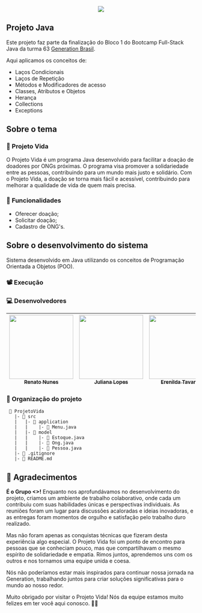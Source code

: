 <p align="center">
<img src="https://github.com/Projeto-Java-Generation/Projeto_Vida/blob/main/logo_projeto_java%20.png">
</p>

 ## Projeto Java ##

Este projeto faz parte da finalização do Bloco 1 do Bootcamp Full-Stack Java da turma 63 [Generation Brasil](https://brazil.generation.org/).

Aqui aplicamos os conceitos de:
- Laços Condicionais
- Laços de Repetição
- Métodos e Modificadores de acesso
- Classes, Atributos e Objetos       
- Herança
- Collections
- Exceptions

## Sobre o tema  
### 🍧 Projeto Vida ###
O Projeto Vida é um programa Java desenvolvido para facilitar a doação de doadores por ONGs próximas. O programa visa promover a solidariedade entre as pessoas, contribuindo para um mundo mais justo e solidário. Com o Projeto Vida, a doação se torna mais fácil e acessível, contribuindo para melhorar a qualidade de vida de quem mais precisa.
  
### 📑 Funcionalidades
- Oferecer doação;
- Solicitar doação;
- Cadastro de ONG's.

## Sobre o desenvolvimento do sistema
Sistema desenvolvido em Java utilizando os conceitos de Programação Orientada a Objetos (POO).

### 📽 Execução
<gif>
 
### 💻 Desenvolvedores
[<img src="https://avatars.githubusercontent.com/u/115853196?s=96&v=4" width=170 > <br> <sub> Renato Nunes </sub>](https://github.com/renatonunes74) | [<img src="https://avatars.githubusercontent.com/u/118860220?v=4" width=170 > <br> <sub> Juliana Lopes </sub>](https://github.com/renatonunes74) | [<img src="https://avatars.githubusercontent.com/u/123598080?v=4" width=170 > <br> <sub> Erenilda Tavares </sub>](https://github.com/ErenildaTavares) | [<img src="https://avatars.githubusercontent.com/u/100323487?v=4" width=170 > <br> <sub> Mariane Anjos </sub>](https://github.com/MarianeAnjos) | [<img src="https://avatars.githubusercontent.com/u/127221886?v=4" width=170 > <br> <sub> Larissa Senezio </sub>](https://github.com/lariaparecida) | [<img src="https://avatars.githubusercontent.com/u/127238370?v=4" width=170 > <br> <sub> Renan Gonçalves </sub>](https://github.com/RenanG7)
| :---: | :---: | :---: | :---: | :---: | :---: |

### 📏 Organização do projeto
```
 📁 ProjetoVida
   |- 📁 src
   |   |- 📁 application
   |   |    |- 📑 Menu.java
   |   |- 📁 model
   |   |    |- 📑 Estoque.java
   |   |    |- 📑 Ong.java
   |   |    |- 📑 Pessoa.java
   |- 📑 .gitignore
   |- 📑 README.md
```
  
## 💟 Agradecimentos ##
**É o Grupo <>!**
Enquanto nos aprofundávamos no desenvolvimento do projeto, criamos um ambiente de trabalho colaborativo, onde cada um contribuiu com suas habilidades únicas e perspectivas individuais. As reuniões foram um lugar para discussões acaloradas e ideias inovadoras, e as entregas foram momentos de orgulho e satisfação pelo trabalho duro realizado.

Mas não foram apenas as conquistas técnicas que fizeram desta experiência algo especial. O Projeto Vida foi um ponto de encontro para pessoas que se conheciam pouco, mas que compartilhavam o mesmo espírito de solidariedade e empatia. Rimos juntos, aprendemos uns com os outros e nos tornamos uma equipe unida e coesa.

Nós não poderíamos estar mais inspirados para continuar nossa jornada na Generation, trabalhando juntos para criar soluções significativas para o mundo ao nosso redor. 

Muito obrigado por visitar o Projeto Vida! Nós da equipe estamos muito felizes em ter você aqui conosco. 🍰🍵
